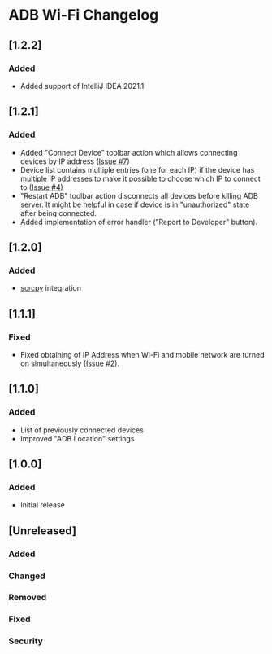 <!-- Keep a Changelog guide -> https://keepachangelog.com -->

# ADB Wi-Fi Changelog

## [1.2.2]
### Added
- Added support of IntelliJ IDEA 2021.1

## [1.2.1]
### Added
- Added "Connect Device" toolbar action which allows connecting devices by IP address ([Issue #7](https://github.com/y-polek/ADB-Wi-Fi/issues/7))
- Device list contains multiple entries (one for each IP) if the device has multiple IP addresses to make it possible to choose which IP to connect to ([Issue #4](https://github.com/y-polek/ADB-Wi-Fi/issues/4))
- "Restart ADB" toolbar action disconnects all devices before killing ADB server.
  It might be helpful in case if device is in "unauthorized" state after being connected.
- Added implementation of error handler ("Report to Developer" button).

## [1.2.0]
### Added
- [scrcpy](https://github.com/Genymobile/scrcpy) integration

## [1.1.1]
### Fixed
- Fixed obtaining of IP Address when Wi-Fi and mobile network are turned on simultaneously ([Issue #2](https://github.com/y-polek/ADB-Wi-Fi/issues/2)).

## [1.1.0]
### Added
- List of previously connected devices
- Improved "ADB Location" settings

## [1.0.0]
### Added
- Initial release

## [Unreleased]
### Added

### Changed

### Removed

### Fixed

### Security

